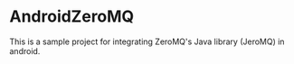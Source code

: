 # AndroidZeroMQ
This is a sample project for integrating ZeroMQ's Java library (JeroMQ) in android.
